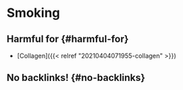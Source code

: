 # Smoking


## Harmful for {#harmful-for}

-   [Collagen]({{< relref "20210404071955-collagen" >}})


## No backlinks! {#no-backlinks}
